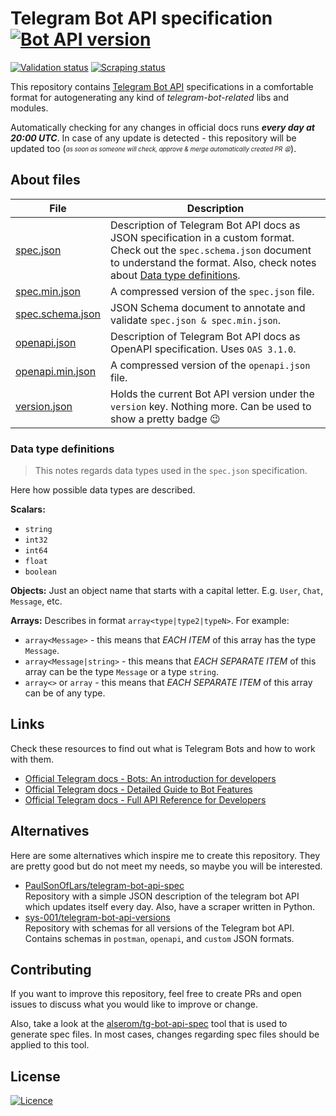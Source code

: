 # Telegram Bot API specification [![Bot API version](https://img.shields.io/badge/dynamic/json?url=https%3A%2F%2Fgithub.com%2Falserom%2Ftelegram-bot-api-spec%2Fraw%2Fmain%2Fversion.json&query=%24.version&style=flat-square&logo=telegram&label=Bot%20API&color=2CA5E0)](https://core.telegram.org/bots/api)

[![Validation status](https://github.com/alserom/telegram-bot-api-spec/actions/workflows/validate.yml/badge.svg?branch=main)](https://github.com/alserom/telegram-bot-api-spec/actions/workflows/validate.yml?query=branch%3Amain)
[![Scraping status](https://github.com/alserom/telegram-bot-api-spec/actions/workflows/scrape.yml/badge.svg?branch=main)](https://github.com/alserom/telegram-bot-api-spec/actions/workflows/scrape.yml?query=branch%3Amain)

This repository contains [Telegram Bot API](https://core.telegram.org/bots/api) specifications in a comfortable format for autogenerating any kind of *telegram-bot-related* libs and modules.

Automatically checking for any changes in official docs runs ***every day at 20:00 UTC***. In case of any update is detected - this repository will be updated too (<sub><sup>*as soon as someone will check, approve & merge automatically created PR :tired_face:*</sup></sub>).

## About files

| File                                  | Description |
| - | - |
| [spec.json](spec.json)                | Description of Telegram Bot API docs as JSON specification in a custom format. Check out the `spec.schema.json` document to understand the format. Also, check notes about [Data type definitions](#data-type-definitions). |
| [spec.min.json](spec.min.json)        | A compressed version of the `spec.json` file. |
| [spec.schema.json](spec.schema.json)  | JSON Schema document to annotate and validate `spec.json & spec.min.json`. |
| [openapi.json](openapi.json)          | Description of Telegram Bot API docs as OpenAPI specification. Uses `OAS 3.1.0`. |
| [openapi.min.json](openapi.min.json)  | A compressed version of the `openapi.json` file. |
| [version.json](version.json)          | Holds the current Bot API version under the `version` key. Nothing more. Can be used to show a pretty badge :wink: |

### Data type definitions

> This notes regards data types used in the `spec.json` specification.

Here how possible data types are described.

**Scalars:**
- `string`
- `int32`
- `int64`
- `float`
- `boolean`

**Objects:** Just an object name that starts with a capital letter. E.g. `User`, `Chat`, `Message`, etc.

**Arrays:** Describes in format `array<type|type2|typeN>`. For example:
- `array<Message>` - this means that *EACH ITEM* of this array has the type `Message`.
- `array<Message|string>` - this means that *EACH SEPARATE ITEM* of this array can be the type  `Message` or a type `string`.
- `array<>` or `array` - this means that *EACH SEPARATE ITEM* of this array can be of any type.

## Links

Check these resources to find out what is Telegram Bots and how to work with them.

- [Official Telegram docs - Bots: An introduction for developers](https://core.telegram.org/bots)
- [Official Telegram docs - Detailed Guide to Bot Features](https://core.telegram.org/bots/features)
- [Official Telegram docs - Full API Reference for Developers](https://core.telegram.org/bots/api)

## Alternatives

Here are some alternatives which inspire me to create this repository. They are pretty good but do not meet my needs, so maybe you will be interested.

- [PaulSonOfLars/telegram-bot-api-spec](https://github.com/PaulSonOfLars/telegram-bot-api-spec)  
Repository with a simple JSON description of the telegram bot API which updates itself every day. Also, have a scraper written in Python.
- [sys-001/telegram-bot-api-versions](https://github.com/sys-001/telegram-bot-api-versions)  
Repository with schemas for all versions of the Telegram bot API. Contains schemas in `postman`, `openapi`, and `custom` JSON formats.

## Contributing

If you want to improve this repository, feel free to create PRs and open issues to discuss what you would like to improve or change.

Also, take a look at the [alserom/tg-bot-api-spec](https://github.com/alserom/tg-bot-api-spec) tool that is used to generate spec files. In most cases, changes regarding spec files should be applied to this tool.

## License

[![Licence](https://img.shields.io/github/license/alserom/tg-bot-api-spec?style=flat-square)](LICENSE.md)
